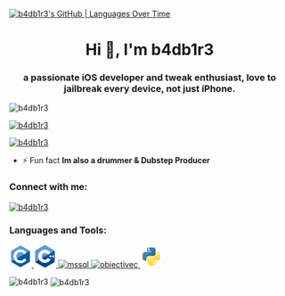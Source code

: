 
[![b4db1r3's GitHub | Languages Over Time](https://stats.quine.sh/b4db1r3/languages-over-time?theme=dark)](https://quine.sh?utm_source=widgets&utm_campaign=b4db1r3)


<h1 align="center">Hi 👋, I'm b4db1r3</h1>
<h3 align="center">a passionate iOS developer and tweak enthusiast, love to jailbreak every device, not just iPhone.</h3>

<p align="left"> <img src="https://komarev.com/ghpvc/?username=b4db1r3&label=Profile%20views&color=0e75b6&style=flat" alt="b4db1r3" /> </p>

<p align="left"> <a href="https://github.com/ryo-ma/github-profile-trophy"><img src="https://github-profile-trophy.vercel.app/?username=b4db1r3" alt="b4db1r3" /></a> </p>

<p align="left"> <a href="https://twitter.com/b4db1r3" target="blank"><img src="https://img.shields.io/twitter/follow/b4db1r3?logo=twitter&style=for-the-badge" alt="b4db1r3" /></a> </p>

- ⚡ Fun fact **Im also a drummer & Dubstep Producer**

<h3 align="left">Connect with me:</h3>
<p align="left">
<a href="https://twitter.com/b4db1r3" target="blank"><img align="center" src="https://raw.githubusercontent.com/rahuldkjain/github-profile-readme-generator/master/src/images/icons/Social/twitter.svg" alt="b4db1r3" height="30" width="40" /></a>
</p>

<h3 align="left">Languages and Tools:</h3>
<p align="left"> <a href="https://www.cprogramming.com/" target="_blank" rel="noreferrer"> <img src="https://raw.githubusercontent.com/devicons/devicon/master/icons/c/c-original.svg" alt="c" width="40" height="40"/> </a> <a href="https://www.w3schools.com/cpp/" target="_blank" rel="noreferrer"> <img src="https://raw.githubusercontent.com/devicons/devicon/master/icons/cplusplus/cplusplus-original.svg" alt="cplusplus" width="40" height="40"/> </a> <a href="https://www.microsoft.com/en-us/sql-server" target="_blank" rel="noreferrer"> <img src="https://www.svgrepo.com/show/303229/microsoft-sql-server-logo.svg" alt="mssql" width="40" height="40"/> </a> <a href="https://developer.apple.com/library/archive/documentation/Cocoa/Conceptual/ProgrammingWithObjectiveC/Introduction/Introduction.html" target="_blank" rel="noreferrer"> <img src="https://www.vectorlogo.zone/logos/apple_objectivec/apple_objectivec-icon.svg" alt="objectivec" width="40" height="40"/> </a> <a href="https://www.python.org" target="_blank" rel="noreferrer"> <img src="https://raw.githubusercontent.com/devicons/devicon/master/icons/python/python-original.svg" alt="python" width="40" height="40"/> </a> </p>

<p><img align="left" src="https://github-readme-stats.vercel.app/api/top-langs?username=b4db1r3&show_icons=true&locale=en&layout=compact" alt="b4db1r3" /></p>

<p>&nbsp;<img align="center" src="https://github-readme-stats.vercel.app/api?username=b4db1r3&show_icons=true&locale=en" alt="b4db1r3" /></p>
